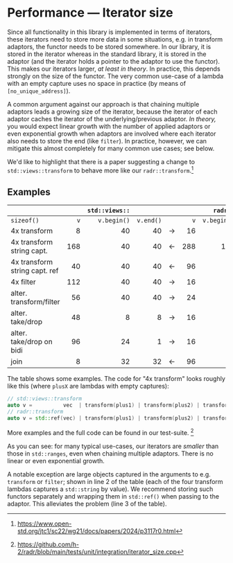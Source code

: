 # Performance — Iterator size

Since all functionality in this library is implemented in terms of iterators, these iterators need to store more data
in some situations, e.g. in transform adaptors, the functor needs to be stored somewhere.
In our library, it is stored in the iterator whereas in the standard library, it is stored in the adaptor (and the iterator holds a pointer to the adaptor to use the functor).
This makes our iterators larger, *at least in theory*. In practice, this depends strongly on the size of the functor.
The very common use-case of a lambda with an empty capture uses no space in practice (by means of `[no_unique_address]`).

A common argument against our approach is that chaining multiple adaptors leads a growing size of the iterator, because
the iterator of each adaptor caches the iterator of the underlying/previous adaptor.
*In theory,* you would expect linear growth with the number of applied adaptors or even exponential growth when
adaptors are involved where each iterator also needs to store the end (like `filter`).
In practice, however, we can mitigate this almost completely for many common use cases; see below.

We'd like to highlight that there is a paper suggesting a change to `std::views::transform` to behave more like our `radr::transform`.[^1]

[^1]: https://www.open-std.org/jtc1/sc22/wg21/docs/papers/2024/p3117r0.html


## Examples

|                               |         | `std::views::` |           | |        |  `radr::`    |            |
|-------------------------------|--------:|---------------:|----------:|-|-------:|-------------:|-----------:|
|  `sizeof()`                   |  `v`    |  `v.begin()`   | `v.end()` | |  `v`   |  `v.begin()` | `v.end()`  |
| 4x transform                  |     8   |            40  |        40 |→|   16   |           8  |         8  |
| 4x transform string capt.     |    168  |            40  |        40 |←|  288   |         144  |       144  |
| 4x transform string capt. ref |     40  |            40  |        40 |←|   96   |          48  |        48  |
| 4x filter                     |    112  |            40  |        40 |→|   16   |          16  |         1  |
| alter. transform/filter       |     56  |            40  |        40 |→|   24   |          16  |         1  |
| alter. take/drop              |     48  |             8  |         8 |→|   16   |           8  |         8  |
| alter. take/drop on bidi      |     96  |            24  |         1 |→|   16   |          16  |         1  |
| join                          |      8  |            32  |        32 |←|   96   |          48  |        48  |

The table shows some examples. The code for "4x transform" looks roughly like this (where `plusX` are lambdas with
empty captures):

```cpp
// std::views::transform
auto v =          vec  | transform(plus1) | transform(plus2) | transform(plus3) | transform(plus4);
// radr::transform
auto v = std::ref(vec) | transform(plus1) | transform(plus2) | transform(plus3) | transform(plus4);
```

More examples and the full code can be found in our test-suite. [^2]

[^2]: https://github.com/h-2/radr/blob/main/tests/unit/integration/iterator_size.cpp

As you can see: for many typical use-cases, our iterators are *smaller* than those in `std::ranges`, even when
chaining multiple adaptors. There is no linear or even exponential growth.

A notable exception are large objects captured in the arguments to e.g. `transform` or `filter`; shown in
line 2 of the table (each of the four transform lambdas captures a `std::string` by value).
We recommend storing such functors separately and wrapping them in `std::ref()` when passing to the adaptor.
This alleviates the problem (line 3 of the table).

